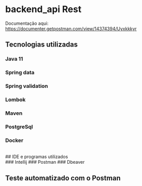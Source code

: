 # backend_api Rest
 Documentação aqui: https://documenter.getpostman.com/view/14374394/Uyxkkkyr
 
## Tecnologias utilizadas 

### Java 11
### Spring data
### Spring validation
### Lombok
### Maven
### PostgreSql
### Docker
<br>
## IDE e programas utilizados
<br>
### Intellij 
### Postman 
### Dbeaver 

## Teste automatizado com o Postman
